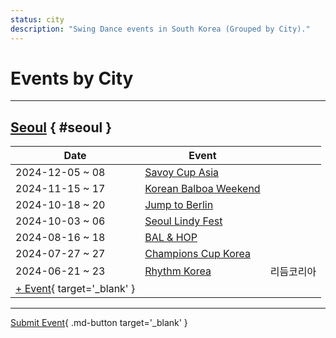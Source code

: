```yaml
---
status: city
description: "Swing Dance events in South Korea (Grouped by City)."
---
```


# Events by City

---

## <a id=seoul></a>[Seoul](#seoul) { #seoul }

| Date | Event | |
| --- | --- | --- |
| 2024-12-05 ~ 08 | [Savoy Cup Asia](savoy-cup-asia-2024.md) |  |
| 2024-11-15 ~ 17 | [Korean Balboa Weekend](korean-balboa-weekend-2024.md) |  |
| 2024-10-18 ~ 20 | [Jump to Berlin](jump-to-berlin-2024.md) |  |
| 2024-10-03 ~ 06 | [Seoul Lindy Fest](seoul-lindy-fest-2024.md) |  |
| 2024-08-16 ~ 18 | [BAL & HOP](bal-hop-2024.md) |  |
| 2024-07-27 ~ 27 | [Champions Cup Korea](champions-cup-korea-2024.md) |  |
| 2024-06-21 ~ 23 | [Rhythm Korea](rhythm-korea-2024.md) | 리듬코리아 |
| [+ Event](https://github.com/swingdance/events/issues/new?assignees=&labels=add+event&projects=&template=02-add_entity.yml&title=%5B2024%2Fkr%5D%20%3CName%3E&region=kr&province=Seoul&city=Seoul&org_id=&date_starts=2024-&date_ends=2024-){ target='_blank' }

---

[Submit Event](https://github.com/swingdance/events/issues/new?assignees=&labels=add+event&projects=&template=02-add_entity.yml&title=%5Bkr%5D%20%3CName%3E&region=kr&province=&city=&org_id=2024){ .md-button target='_blank' }
